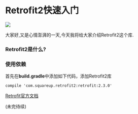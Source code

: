 # Retrofit2快速入门

![](http://5b0988e595225.cdn.sohucs.com/images/20171013/de9d5270d42047c0800e79d53d5b3042.jpeg)


大家好,又是心情澎湃的一天,今天我将给大家介绍Retrofit2这个库.


### Retrofit2是什么?




### 使用依赖
首先在**build.gradle**中添加如下代码，添加Retrofit2库

	compile 'com.squareup.retrofit2:retrofit:2.3.0'



[Retrofit官方文档](https://square.github.io/retrofit/)

(未完待续)